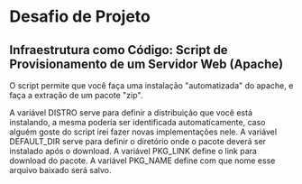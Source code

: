 # Desafio de Projeto

## Infraestrutura como Código: Script de Provisionamento de um Servidor Web (Apache)

O script permite que você faça uma instalação "automatizada" do apache, e faça a extração de um pacote "zip".

A variável DISTRO serve para definir a distribuição que você está instalando, a mesma poderia ser identificada automaticamente, caso alguém goste do script irei fazer novas implementações nele.
A variável DEFAULT_DIR serve para definir o diretório onde o pacote deverá ser instalado após o download.
A variável PKG_LINK define o link para download do pacote.
A variável PKG_NAME define com que nome esse arquivo baixado será salvo.